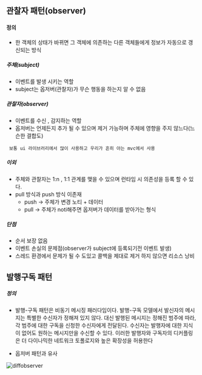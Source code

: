 ## 관찰자 패턴(observer)

#### 정의

- 한 객체의 상태가 바뀌면 그 객체에 의존하는 다른 객체들에게 정보가 자동으로 갱신되는 방식

##### 주체(subject)

- 이벤트를 발생 시키는 역할
- subject는 옵저버(관찰자)가 무슨 행동을 하는지 알 수 없음

##### 관찰자(observer)

- 이벤트를 수신  , 감지하는 역할
- 옵저버는 언제든지 추가 될 수 있으며 제거 가능하며 주체에 영향을 주지 않느다(느슨한 결합도)

`` 보통 ui 라이브러리에서 많이 사용하고 우리가 흔히 아는 mvc에서 사용``

##### 이외

- 주체와 관찰자는 1:n , 1:1 관계를 맺을 수 있으며 런타임 시 의존성을 등록 할 수 있다.
- pull 방식과 push 방식 이존재
  - push -> 주체가 변경 노티 + 데이터
  - pull -> 주체가 noti해주면 옵저버가 데이터를 받아가는 형식

##### 단점

- 순서 보장 없음
- 이벤트 손실의 문제점(observer가 subject에 등록되기전 이벤트 발생)
- 스레드 환경에서 문제가 될 수 도있고 콜백을 제대로 제거 하지 않으면 리소스 낭비

## 발행구독 패턴

##### 정의

- 발행-구독 패턴은 비동기 메시징 패러다임이다. 발행-구독 모델에서 발신자의 메시지는 특별한 수신자가 정해져 있지 않다. 대신 발행된 메시지는 정해진 범주에 따라, 각 범주에 대한 구독을 신청한 수신자에게 전달된다. 수신자는 발행자에 대한 지식이 없어도 원하는 메시지만을 수신할 수 있다. 이러한 발행자와 구독자의 디커플링은 더 다이나믹한 네트워크 토폴로지와 높은 확장성을 허용한다

- 옵저버 패턴과 유사

![diffobserver](C:\Users\lskls\Desktop\react\spring-reactive\diffobserver.png)



